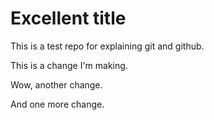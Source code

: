 # Excellent title

This is a test repo for explaining git and github.

This is a change I'm making.

Wow, another change.

And one more change.